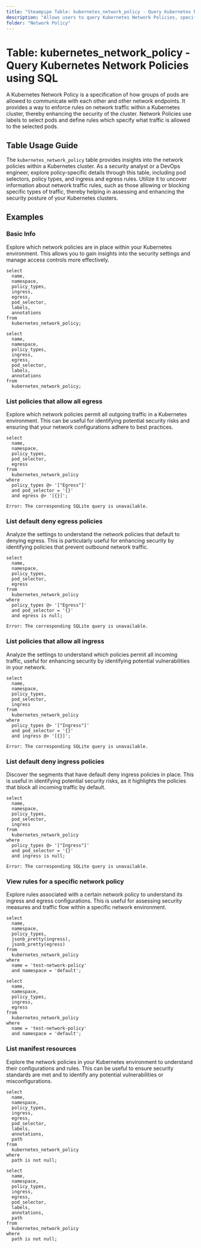 ```yaml
---
title: "Steampipe Table: kubernetes_network_policy - Query Kubernetes Network Policies using SQL"
description: "Allows users to query Kubernetes Network Policies, specifically to retrieve information about the network traffic rules applied to pods in a Kubernetes cluster."
folder: "Network Policy"
---
```


# Table: kubernetes_network_policy - Query Kubernetes Network Policies using SQL

A Kubernetes Network Policy is a specification of how groups of pods are allowed to communicate with each other and other network endpoints. It provides a way to enforce rules on network traffic within a Kubernetes cluster, thereby enhancing the security of the cluster. Network Policies use labels to select pods and define rules which specify what traffic is allowed to the selected pods.

## Table Usage Guide

The `kubernetes_network_policy` table provides insights into the network policies within a Kubernetes cluster. As a security analyst or a DevOps engineer, explore policy-specific details through this table, including pod selectors, policy types, and ingress and egress rules. Utilize it to uncover information about network traffic rules, such as those allowing or blocking specific types of traffic, thereby helping in assessing and enhancing the security posture of your Kubernetes clusters.

## Examples

### Basic Info
Explore which network policies are in place within your Kubernetes environment. This allows you to gain insights into the security settings and manage access controls more effectively.

```sql+postgres
select
  name,
  namespace,
  policy_types,
  ingress,
  egress,
  pod_selector,
  labels,
  annotations
from
  kubernetes_network_policy;
```

```sql+sqlite
select
  name,
  namespace,
  policy_types,
  ingress,
  egress,
  pod_selector,
  labels,
  annotations
from
  kubernetes_network_policy;
```

### List policies that allow all egress
Explore which network policies permit all outgoing traffic in a Kubernetes environment. This can be useful for identifying potential security risks and ensuring that your network configurations adhere to best practices.

```sql+postgres
select
  name,
  namespace,
  policy_types,
  pod_selector,
  egress
from
  kubernetes_network_policy
where
  policy_types @> '["Egress"]'
  and pod_selector = '{}'
  and egress @> '[{}]';
```

```sql+sqlite
Error: The corresponding SQLite query is unavailable.
```

### List default deny egress policies
Analyze the settings to understand the network policies that default to denying egress. This is particularly useful for enhancing security by identifying policies that prevent outbound network traffic.

```sql+postgres
select
  name,
  namespace,
  policy_types,
  pod_selector,
  egress
from
  kubernetes_network_policy
where
  policy_types @> '["Egress"]'
  and pod_selector = '{}'
  and egress is null;
```

```sql+sqlite
Error: The corresponding SQLite query is unavailable.
```

### List policies that allow all ingress
Analyze the settings to understand which policies permit all incoming traffic, useful for enhancing security by identifying potential vulnerabilities in your network.

```sql+postgres
select
  name,
  namespace,
  policy_types,
  pod_selector,
  ingress
from
  kubernetes_network_policy
where
  policy_types @> '["Ingress"]'
  and pod_selector = '{}'
  and ingress @> '[{}]';
```

```sql+sqlite
Error: The corresponding SQLite query is unavailable.
```

### List default deny ingress policies
Discover the segments that have default deny ingress policies in place. This is useful in identifying potential security risks, as it highlights the policies that block all incoming traffic by default.

```sql+postgres
select
  name,
  namespace,
  policy_types,
  pod_selector,
  ingress
from
  kubernetes_network_policy
where
  policy_types @> '["Ingress"]'
  and pod_selector = '{}'
  and ingress is null;
```

```sql+sqlite
Error: The corresponding SQLite query is unavailable.
```

### View rules for a specific network policy
Explore rules associated with a certain network policy to understand its ingress and egress configurations. This is useful for assessing security measures and traffic flow within a specific network environment.

```sql+postgres
select
  name,
  namespace,
  policy_types,
  jsonb_pretty(ingress),
  jsonb_pretty(egress)
from
  kubernetes_network_policy
where
  name = 'test-network-policy'
  and namespace = 'default';
```

```sql+sqlite
select
  name,
  namespace,
  policy_types,
  ingress,
  egress
from
  kubernetes_network_policy
where
  name = 'test-network-policy'
  and namespace = 'default';
```

### List manifest resources
Explore the network policies in your Kubernetes environment to understand their configurations and rules. This can be useful to ensure security standards are met and to identify any potential vulnerabilities or misconfigurations.

```sql+postgres
select
  name,
  namespace,
  policy_types,
  ingress,
  egress,
  pod_selector,
  labels,
  annotations,
  path
from
  kubernetes_network_policy
where
  path is not null;
```

```sql+sqlite
select
  name,
  namespace,
  policy_types,
  ingress,
  egress,
  pod_selector,
  labels,
  annotations,
  path
from
  kubernetes_network_policy
where
  path is not null;
```
